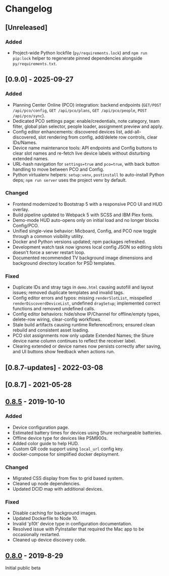 # Changelog

## [Unreleased]
### Added
- Project-wide Python lockfile (`py/requirements.lock`) and `npm run pip:lock` helper to regenerate pinned dependencies alongside `py/requirements.txt`.

## [0.9.0] - 2025-09-27
### Added
- Planning Center Online (PCO) integration: backend endpoints (`GET/POST /api/pco/config`, `GET /api/pco/plans`, `GET /api/pco/people`, `POST /api/pco/sync`).
- Dedicated PCO settings page: enable/credentials, note category, team filter, global plan selector, people loader, assignment preview and apply.
- Config editor enhancements: discovered devices list, add-all-discovered, slot rendering from config, add/delete row controls, clear IDs/Names.
- Device name maintenance tools: API endpoints and Config buttons to clear slot names and re-fetch live device labels without disturbing extended names.
- URL-hash navigation for `settings=true` and `pco=true`, with back button handling to move between PCO and Config.
- Python virtualenv helpers: `setup:venv`, `postinstall` to auto-install Python deps; `npm run server` uses the project venv by default.

### Changed
- Frontend modernized to Bootstrap 5 with a responsive PCO UI and HUD overlay.
- Build pipeline updated to Webpack 5 with SCSS and IBM Plex fonts.
- Demo-mode HUD auto-opens only on initial load and no longer blocks Config/PCO.
- Unified single-view behavior: Micboard, Config, and PCO now toggle through a common visibility utility.
- Docker and Python versions updated; npm packages refreshed.
- Development watch task now ignores local config JSON so editing slots doesn't force a server restart loop.
- Documented recommended TV background image dimensions and background directory location for PSD templates.

### Fixed
- Duplicate IDs and stray tags in `demo.html` causing autofill and layout issues; removed duplicate templates and invalid tags.
- Config editor errors and typos: missing `renderSlotList`, misspelled `renderDiscoverdDeviceList`, undefined `dragSetup`; implemented correct functions and removed undefined calls.
- Config editor behaviors: hide/show IP/Channel for offline/empty types, delete-row wiring, clear-config workflows.
- Stale build artifacts causing runtime ReferenceErrors; ensured clean rebuild and consistent asset loading.
- PCO slot assignments now only update Extended Names; the Shure device name column continues to reflect the receiver label.
- Clearing extended or device names now persists correctly after saving, and UI buttons show feedback when actions run.

## [0.8.7-updates] - 2022-03-08

## [0.8.7] - 2021-05-28


## [0.8.5] - 2019-10-10
### Added
- Device configuration page.
- Estimated battery times for devices using Shure rechargeable batteries.
- Offline device type for devices like PSM900s.
- Added color guide to help HUD.
- Custom QR code support using `local_url` config key.
- docker-compose for simplified docker deployment.

### Changed
- Migrated CSS display from flex to grid based system.
- Cleaned up node dependencies.
- Updated DCID map with additional devices.

### Fixed
- Disable caching for background images.
- Updated Dockerfile to Node 10.
- Invalid 'p10t' device type in configuration documentation.
- Resolved issue with PyInstaller that required the Mac app to be occasionally restarted.
- Cleaned up device discovery code.


## [0.8.0] - 2019-8-29
Initial public beta

[0.8.5]: https://github.com/karlcswanson/micboard/compare/v0.8.0...v0.8.5
[0.8.0]: https://github.com/karlcswanson/micboard/releases/tag/v0.8.0
